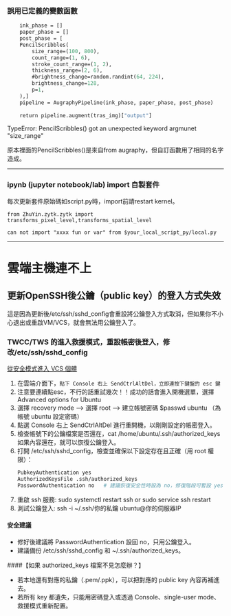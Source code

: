 ### 誤用已定義的變數函數

```def PencilScribbles(tras_img):
    ink_phase = []
    paper_phase = []
    post_phase = [
    PencilScribbles(
        size_range=(100, 800),
        count_range=(1, 6),
        stroke_count_range=(1, 2),
        thickness_range=(2, 6),
        #brightness_change=random.randint(64, 224),
        brightness_change=128,
        p=1,
    ),]
    pipeline = AugraphyPipeline(ink_phase, paper_phase, post_phase)
    
    return pipeline.augment(tras_img)["output"]
```

TypeError: PencilScribbles() got an unexpected keyword argmunet "size_range"


原本裡面的PencilScribbles()是來自from augraphy，但自訂函數用了相同的名字造成。

***

### ipynb (jupyter notebook/lab) import 自製套件
每次更新套件原始碼如script.py時，import前請restart kernel。

```Python3
from ZhuYin.zytk.zytk import transforms_pixel_level,transforms_spatial_level
```
`can not import "xxxx fun or var" from $your_local_script_py/local.py`


* * * 

# 雲端主機連不上 
## 更新OpenSSH後公鑰（public key）的登入方式失效
這是因為更新後/etc/ssh/sshd_config會重設將公鑰登入方式取消，但如果你不小心退出或重啟VM/VCS，就會無法用公鑰登入了。

### TWCC/TWS 的進入救援模式，重設帳密後登入，修改/etc/ssh/sshd_config 
[從安全模式進入 VCS 個體](https://tws.twcc.ai/vcs-safe-mode/)
1. 在雲端介面下，`點下 Console 右上 SendCtrlAltDel，立即連按下鍵盤的 esc 鍵`
2. 注意要連續點esc，不行的話重試幾次！！成功的話會進入開機選單，選擇 Advanced options for Ubuntu
3. 選擇 recovery mode --> 選擇 root --> 建立帳號密碼 $passwd ubuntu （為帳號 ubuntu 設定密碼）
4. 點選 Console 右上 SendCtrlAltDel 進行重開機，以剛剛設定的帳密登入。
5. 檢查帳號下的公鑰檔案是否還在，cat /home/ubuntu/.ssh/authorized_keys 如果內容還在，就可以恢復公鑰登入。
6. 打開 /etc/ssh/sshd_config，檢查並確保以下設定存在且正確（用 root 權限）：
   ```bash
   PubkeyAuthentication yes
   AuthorizedKeysFile .ssh/authorized_keys
   PasswordAuthentication no   # 建議恢復安全性時設為 no，修復階段可暫設 yes
   ```
7. 重啟 ssh 服務: sudo systemctl restart ssh or sudo service ssh restart
8. 測試公鑰登入: ssh -i ~/.ssh/你的私鑰 ubuntu@你的伺服器IP

#### 安全建議
* 修好後建議將 PasswordAuthentication 設回 no，只用公鑰登入。
* 建議備份 /etc/ssh/sshd_config 和 ~/.ssh/authorized_keys。


####【如果 authorized_keys 檔案不見怎麼辦？】
* 若本地還有對應的私鑰（.pem/.ppk），可以把對應的 public key 內容再補進去。
* 若所有 key 都遺失，只能用密碼登入或透過 Console、single-user mode、救援模式重新配置。
